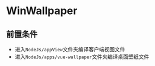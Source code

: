 # WinWallpaper

## 前置条件

* 进入`NodeJs/appView`文件夹编译客户端视图文件
* 进入`NodeJs/apps/vue-wallpaper`文件夹编译桌面壁纸文件
